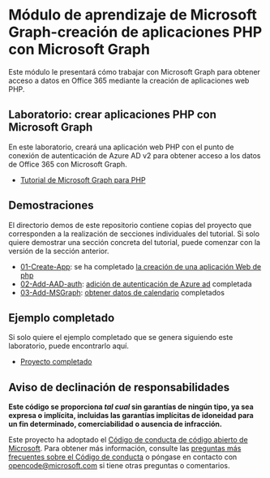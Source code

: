# <a name="microsoft-graph-training-module---build-php-apps-with-microsoft-graph"></a>Módulo de aprendizaje de Microsoft Graph-creación de aplicaciones PHP con Microsoft Graph

Este módulo le presentará cómo trabajar con Microsoft Graph para obtener acceso a datos en Office 365 mediante la creación de aplicaciones web PHP.

## <a name="lab---build-php-apps-with-microsoft-graph"></a>Laboratorio: crear aplicaciones PHP con Microsoft Graph

En este laboratorio, creará una aplicación web PHP con el punto de conexión de autenticación de Azure AD v2 para obtener acceso a los datos de Office 365 con Microsoft Graph.

- [Tutorial de Microsoft Graph para PHP](https://docs.microsoft.com/graph/training/php-tutorial)

## <a name="demos"></a>Demostraciones

El [](./Demos) directorio demos de este repositorio contiene copias del proyecto que corresponden a la realización de secciones individuales del tutorial. Si solo quiere demostrar una sección concreta del tutorial, puede comenzar con la versión de la sección anterior.

- [01-Create-App](Demos/01-create-app): se ha completado [la creación de una aplicación Web de php](https://docs.microsoft.com/graph/training/php-tutorial?tutorial-step=1)
- [02-Add-AAD-auth](Demos/02-add-aad-auth): [adición de autenticación de Azure ad](https://docs.microsoft.com/graph/training/php-tutorial?tutorial-step=3) completada
- [03-Add-MSGraph](Demos/03-add-msgraph): [obtener datos de calendario](https://docs.microsoft.com/graph/training/php-tutorial?tutorial-step=4) completados

## <a name="completed-sample"></a>Ejemplo completado

Si solo quiere el ejemplo completado que se genera siguiendo este laboratorio, puede encontrarlo aquí.

- [Proyecto completado](Demos/03-add-msgraph)

## <a name="disclaimer"></a>Aviso de declinación de responsabilidades

**Este código se proporciona *tal cual* sin garantías de ningún tipo, ya sea expresa o implícita, incluidas las garantías implícitas de idoneidad para un fin determinado, comerciabilidad o ausencia de infracción.**

Este proyecto ha adoptado el [Código de conducta de código abierto de Microsoft](https://opensource.microsoft.com/codeofconduct/). Para obtener más información, consulte las [preguntas más frecuentes sobre el Código de conducta](https://opensource.microsoft.com/codeofconduct/faq/) o póngase en contacto con [opencode@microsoft.com](mailto:opencode@microsoft.com) si tiene otras preguntas o comentarios.
